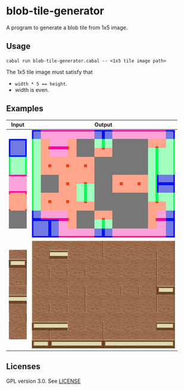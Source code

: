 # blob-tile-generator

A program to generate a blob tile from 1x5 image.

## Usage

```
cabal run blob-tile-generator.cabal -- <1x5 tile image path>
```

The 1x5 tile image must satisfy that
- `width * 5 == height`.
- width is even.

## Examples

|Input|Output|
|-----|------|
|![input](examples/example_input.png)|![output](examples/example_output.png)|
|![input](examples/wall_1x5.png)|![output](examples/wall_blob.png)|

## Licenses

GPL version 3.0. See [LICENSE](LICENSE)
